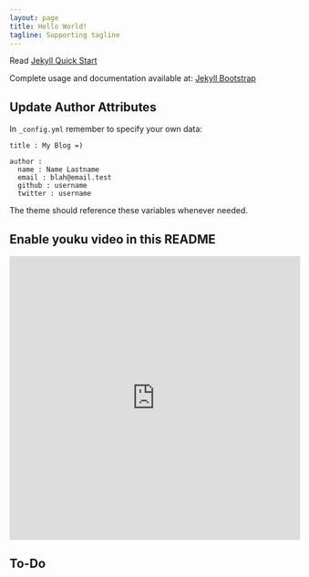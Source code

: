 ```yaml
---
layout: page
title: Hello World!
tagline: Supporting tagline
---
```


Read [Jekyll Quick Start](http://jekyllbootstrap.com/usage/jekyll-quick-start.html)

Complete usage and documentation available at: [Jekyll Bootstrap](http://jekyllbootstrap.com)

## Update Author Attributes

In `_config.yml` remember to specify your own data:
    
    title : My Blog =)
    
    author :
      name : Name Lastname
      email : blah@email.test
      github : username
      twitter : username

The theme should reference these variables whenever needed.
    
## Enable youku video in this README

<iframe height=498 width=510 src="http://player.youku.com/embed/XOTEzNjQ3NDA4" frameborder=0 allowfullscreen></iframe>

## To-Do




